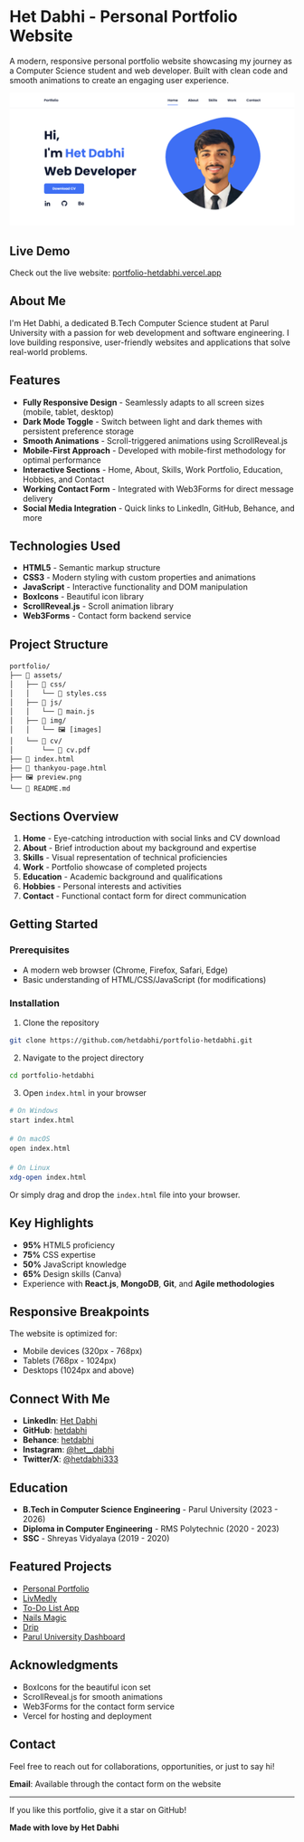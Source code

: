 # Het Dabhi - Personal Portfolio Website

A modern, responsive personal portfolio website showcasing my journey as a Computer Science student and web developer. Built with clean code and smooth animations to create an engaging user experience.

![Portfolio Preview](/preview.png)

## Live Demo

Check out the live website: [portfolio-hetdabhi.vercel.app](https://portfolio-hetdabhi.vercel.app/)

## About Me

I'm Het Dabhi, a dedicated B.Tech Computer Science student at Parul University with a passion for web development and software engineering. I love building responsive, user-friendly websites and applications that solve real-world problems.

## Features

- **Fully Responsive Design** - Seamlessly adapts to all screen sizes (mobile, tablet, desktop)
- **Dark Mode Toggle** - Switch between light and dark themes with persistent preference storage
- **Smooth Animations** - Scroll-triggered animations using ScrollReveal.js
- **Mobile-First Approach** - Developed with mobile-first methodology for optimal performance
- **Interactive Sections** - Home, About, Skills, Work Portfolio, Education, Hobbies, and Contact
- **Working Contact Form** - Integrated with Web3Forms for direct message delivery
- **Social Media Integration** - Quick links to LinkedIn, GitHub, Behance, and more

## Technologies Used

- **HTML5** - Semantic markup structure
- **CSS3** - Modern styling with custom properties and animations
- **JavaScript** - Interactive functionality and DOM manipulation
- **BoxIcons** - Beautiful icon library
- **ScrollReveal.js** - Scroll animation library
- **Web3Forms** - Contact form backend service

## Project Structure

```
portfolio/
├── 📁 assets/
│   ├── 📁 css/
│   │   └── 📄 styles.css
│   ├── 📁 js/
│   │   └── 📄 main.js
│   ├── 📁 img/
│   │   └── 🖼️ [images]
│   └── 📁 cv/
│       └── 📄 cv.pdf
├── 📄 index.html
├── 📄 thankyou-page.html
├── 🖼️ preview.png
└── 📄 README.md
```

## Sections Overview

1. **Home** - Eye-catching introduction with social links and CV download
2. **About** - Brief introduction about my background and expertise
3. **Skills** - Visual representation of technical proficiencies
4. **Work** - Portfolio showcase of completed projects
5. **Education** - Academic background and qualifications
6. **Hobbies** - Personal interests and activities
7. **Contact** - Functional contact form for direct communication

## Getting Started

### Prerequisites

- A modern web browser (Chrome, Firefox, Safari, Edge)
- Basic understanding of HTML/CSS/JavaScript (for modifications)

### Installation

1. Clone the repository
```bash
git clone https://github.com/hetdabhi/portfolio-hetdabhi.git
```

2. Navigate to the project directory
```bash
cd portfolio-hetdabhi
```

3. Open `index.html` in your browser
```bash
# On Windows
start index.html

# On macOS
open index.html

# On Linux
xdg-open index.html
```

Or simply drag and drop the `index.html` file into your browser.

## Key Highlights

- **95%** HTML5 proficiency
- **75%** CSS expertise
- **50%** JavaScript knowledge
- **65%** Design skills (Canva)
- Experience with **React.js**, **MongoDB**, **Git**, and **Agile methodologies**

## Responsive Breakpoints

The website is optimized for:
- Mobile devices (320px - 768px)
- Tablets (768px - 1024px)
- Desktops (1024px and above)

## Connect With Me

- **LinkedIn**: [Het Dabhi](https://www.linkedin.com/in/hetdabhi/)
- **GitHub**: [hetdabhi](https://github.com/hetdabhi)
- **Behance**: [hetdabhi](https://www.behance.net/hetdabhi)
- **Instagram**: [@het__dabhi](https://www.instagram.com/het__dabhi?igsh=MXg0MHJ3OG95OHQwNg==)
- **Twitter/X**: [@hetdabhi333](https://x.com/hetdabhi333?s=11)

## Education

- **B.Tech in Computer Science Engineering** - Parul University (2023 - 2026)
- **Diploma in Computer Engineering** - RMS Polytechnic (2020 - 2023)
- **SSC** - Shreyas Vidyalaya (2019 - 2020)

## Featured Projects

- [Personal Portfolio](https://portfolio-hetdabhi.vercel.app/)
- [LivMedly](https://livmedly.vercel.app/)
- [To-Do List App](https://to-do-list-olive-phi.vercel.app/)
- [Nails Magic](https://nails-magic.vercel.app/)
- [Drip](https://drip-nine.vercel.app/)
- [Parul University Dashboard](https://parul-university-dashboard.vercel.app/)

## Acknowledgments

- BoxIcons for the beautiful icon set
- ScrollReveal.js for smooth animations
- Web3Forms for the contact form service
- Vercel for hosting and deployment

## Contact

Feel free to reach out for collaborations, opportunities, or just to say hi!

**Email**: Available through the contact form on the website

---

If you like this portfolio, give it a star on GitHub!

**Made with love by Het Dabhi**

